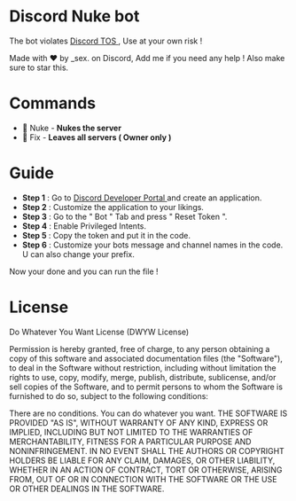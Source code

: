# Discord Nuke bot
The bot violates [Discord TOS ](https://discord.com/terms), Use at your own risk !

Made with ♥️ by  _sex. on Discord, Add me if you need any help ! Also make sure to star this.

# Commands

- 🤖 Nuke - **Nukes the server**
- 👑 Fix - **Leaves all servers ( Owner only )**

# Guide

- **Step 1** : Go to [Discord Developer Portal ](https://discord.com/developers/) and create an application.
- **Step 2** : Customize the application to your likings.
- **Step 3** : Go to the " Bot " Tab and press " Reset Token ".
- **Step 4** : Enable Privileged Intents.
- **Step 5** : Copy the token and put it in the code.
- **Step 6** : Customize your bots message and channel names in the code. U can also change your prefix.

Now your done and you can run the file !

# License

Do Whatever You Want License (DWYW License)

Permission is hereby granted, free of charge, to any person obtaining a copy of this software and associated documentation files (the "Software"), to deal in the Software without restriction, including without limitation the rights to use, copy, modify, merge, publish, distribute, sublicense, and/or sell copies of the Software, and to permit persons to whom the Software is furnished to do so, subject to the following conditions:

There are no conditions.
You can do whatever you want.
THE SOFTWARE IS PROVIDED "AS IS", WITHOUT WARRANTY OF ANY KIND, EXPRESS OR IMPLIED, INCLUDING BUT NOT LIMITED TO THE WARRANTIES OF MERCHANTABILITY, FITNESS FOR A PARTICULAR PURPOSE AND NONINFRINGEMENT. IN NO EVENT SHALL THE AUTHORS OR COPYRIGHT HOLDERS BE LIABLE FOR ANY CLAIM, DAMAGES, OR OTHER LIABILITY, WHETHER IN AN ACTION OF CONTRACT, TORT OR OTHERWISE, ARISING FROM, OUT OF OR IN CONNECTION WITH THE SOFTWARE OR THE USE OR OTHER DEALINGS IN THE SOFTWARE.
